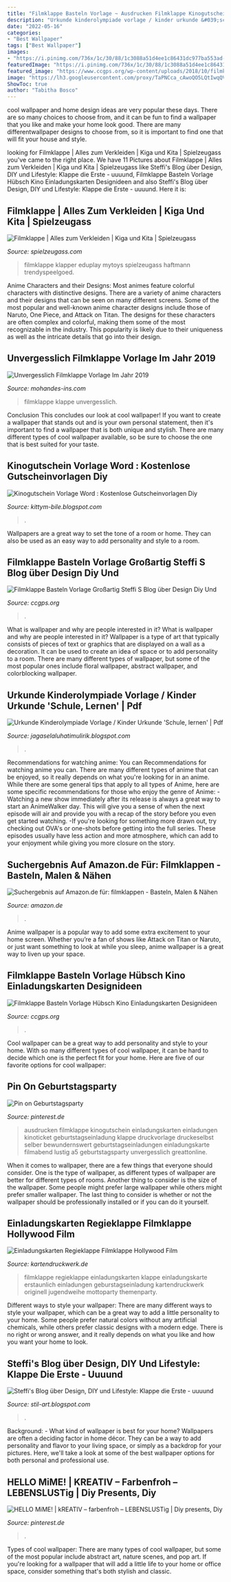 ```yaml
---
title: "Filmklappe Basteln Vorlage ~ Ausdrucken Filmklappe Kinogutschein Einladungskarten Einladungen Kinoticket Geburtstagseinladung Klappe Druckvorlage Druckeselbst Selber Bewundernswert Geburtstagseinladungen Einladungskarte Filmabend Lustig A5 Geburtstagsparty Unvergesslich Greattonline"
description: "Urkunde kinderolympiade vorlage / kinder urkunde &#039;schule, lernen&#039;"
date: "2022-05-16"
categories:
- "Best Wallpaper"
tags: ["Best Wallpaper"]
images:
- "https://i.pinimg.com/736x/1c/30/88/1c3088a51d4ee1c86431dc977ba553ad--bibi.jpg"
featuredImage: "https://i.pinimg.com/736x/1c/30/88/1c3088a51d4ee1c86431dc977ba553ad--bibi.jpg"
featured_image: "https://www.ccgps.org/wp-content/uploads/2018/10/filmklappe-basteln-vorlage-hubsch-kino-einladungskarten-designideen-der-filmklappe-basteln-vorlage-1024x737.jpg"
image: "https://lh3.googleusercontent.com/proxy/TaPNCca_cAwoQO5LQtIwqQVBnJuXp54FcVgPcBp6W9i0-HU6C_ruSSm9CMz13pQ6vfSthC72yP4NaVnfAt7yV0GPneFOFJS1WrHkumjHcs44WbyN-mkNoCEq4CiQj46Wpoy1A7Nbxll23t9eYu91AjoWcDCOYa9yX03WSTSzJp_z-AfJ3A9reqEJrePTHxMXJRWl4zkizxxEYdWMOkwmKSOB7gEja1pnZpKWE1psVERctlkTRvDdnDto-_MsHByxEpsH=w1200-h630-p-k-no-nu"
ShowToc: true
author: "Tabitha Bosco"
---
```



cool wallpaper and home design ideas are very popular these days. There are so many choices to choose from, and it can be fun to find a wallpaper that you like and make your home look good. There are many differentwallpaper designs to choose from, so it is important to find one that will fit your house and style.

	

		
looking for Filmklappe | Alles zum Verkleiden | Kiga und Kita | Spielzeugass you've came to the right place. We have 11 Pictures about Filmklappe | Alles zum Verkleiden | Kiga und Kita | Spielzeugass like Steffi&#039;s Blog über Design, DIY und Lifestyle: Klappe die Erste - uuuund, Filmklappe Basteln Vorlage Hübsch Kino Einladungskarten Designideen and also Steffi&#039;s Blog über Design, DIY und Lifestyle: Klappe die Erste - uuuund. Here it is:
		
    
## Filmklappe | Alles Zum Verkleiden | Kiga Und Kita | Spielzeugass

<img loading=lazy src="https://www.spielzeugass.com/media/image/7b/46/18/120570_1_600x600.jpg" onerror="this.onerror=null;this.src='https://tse2.mm.bing.net/th?id=OIP.nuZGI-QPDLyUDmta8mudigHaHn&amp;pid=15.1';" alt="Filmklappe | Alles zum Verkleiden | Kiga und Kita | Spielzeugass">

_Source: spielzeugass.com_

>filmklappe klapper eduplay mytoys spielzeugass haftmann trendyspeelgoed. 

	

Anime Characters and their Designs: Most animes feature colorful characters with distinctive designs.
There are a variety of anime characters and their designs that can be seen on many different screens. Some of the most popular and well-known anime character designs include those of Naruto, One Piece, and Attack on Titan. The designs for these characters are often complex and colorful, making them some of the most recognizable in the industry. This popularity is likely due to their uniqueness as well as the intricate details that go into their design.

    
## Unvergesslich Filmklappe Vorlage Im Jahr 2019

<img loading=lazy src="https://www.mohandes-ins.com/katalog/wunderschonen-filmklappe-vorlage-224953-720x480.jpg" onerror="this.onerror=null;this.src='https://tse2.mm.bing.net/th?id=OIP.QGBXAcoXBZIDnCD2AmX8TgHaE8&amp;pid=15.1';" alt="Unvergesslich Filmklappe Vorlage Im Jahr 2019">

_Source: mohandes-ins.com_

>filmklappe klappe unvergesslich. 

	

Conclusion
This concludes our look at cool wallpaper! If you want to create a wallpaper that stands out and is your own personal statement, then it's important to find a wallpaper that is both unique and stylish. There are many different types of cool wallpaper available, so be sure to choose the one that is best suited for your taste.

    
## Kinogutschein Vorlage Word : Kostenlose Gutscheinvorlagen Diy

<img loading=lazy src="https://lh3.googleusercontent.com/proxy/TaPNCca_cAwoQO5LQtIwqQVBnJuXp54FcVgPcBp6W9i0-HU6C_ruSSm9CMz13pQ6vfSthC72yP4NaVnfAt7yV0GPneFOFJS1WrHkumjHcs44WbyN-mkNoCEq4CiQj46Wpoy1A7Nbxll23t9eYu91AjoWcDCOYa9yX03WSTSzJp_z-AfJ3A9reqEJrePTHxMXJRWl4zkizxxEYdWMOkwmKSOB7gEja1pnZpKWE1psVERctlkTRvDdnDto-_MsHByxEpsH=w1200-h630-p-k-no-nu" onerror="this.onerror=null;this.src='https://tse3.mm.bing.net/th?id=OIP.B9Z0m3QEnRGWmdMGMKKmxAHaDt&amp;pid=15.1';" alt="Kinogutschein Vorlage Word : Kostenlose Gutscheinvorlagen Diy">

_Source: kittym-bile.blogspot.com_

>. 

	

Wallpapers are a great way to set the tone of a room or home. They can also be used as an easy way to add personality and style to a room.

    
## Filmklappe Basteln Vorlage Großartig Steffi S Blog über Design Diy Und

<img loading=lazy src="https://www.ccgps.org/wp-content/uploads/2018/10/filmklappe-basteln-vorlage-grosartig-steffi-s-blog-uber-design-diy-und-lifestyle-klappe-der-filmklappe-basteln-vorlage.jpg" onerror="this.onerror=null;this.src='https://tse2.mm.bing.net/th?id=OIP.4SAXCxX-ZFLIvZUQ6Mlv6wHaFA&amp;pid=15.1';" alt="Filmklappe Basteln Vorlage Großartig Steffi S Blog über Design Diy Und">

_Source: ccgps.org_

>. 

	

What is wallpaper and why are people interested in it?
What is wallpaper and why are people interested in it?
Wallpaper is a type of art that typically consists of pieces of text or graphics that are displayed on a wall as a decoration. It can be used to create an idea of space or to add personality to a room. There are many different types of wallpaper, but some of the most popular ones include floral wallpaper, abstract wallpaper, and colorblocking wallpaper.

    
## Urkunde Kinderolympiade Vorlage / Kinder Urkunde &#039;Schule, Lernen&#039; | Pdf

<img loading=lazy src="https://www.meltemplates.com/wp-content/uploads/2019/03/kinderolympiade-einladung-vorlage-01744-bildergebnis-fur-kinderolympiade-einladung-vorlage-kinderolympiade-einladung-vorlage-263191.jpg" onerror="this.onerror=null;this.src='https://tse3.mm.bing.net/th?id=OIP.63EHG7Gf0GXoWdI2CE3XmQAAAA&amp;pid=15.1';" alt="Urkunde Kinderolympiade Vorlage / Kinder Urkunde &#039;Schule, lernen&#039; | Pdf">

_Source: jagaselaluhatimulirik.blogspot.com_

>. 

	

Recommendations for watching anime: You can
Recommendations for watching anime you can. There are many different types of anime that can be enjoyed, so it really depends on what you're looking for in an anime. While there are some general tips that apply to all types of Anime, here are some specific recommendations for those who enjoy the genre of Anime: 
-Watching a new show immediately after its release is always a great way to start an AnimeWalker day. This will give you a sense of when the next episode will air and provide you with a recap of the story before you even get started watching. 
-If you're looking for something more drawn out, try checking out OVA's or one-shots before getting into the full series. These episodes usually have less action and more atmosphere, which can add to your enjoyment while giving you more closure on the story.

    
## Suchergebnis Auf Amazon.de Für: Filmklappen - Basteln, Malen &amp; Nähen

<img loading=lazy src="https://images-eu.ssl-images-amazon.com/images/I/417mOHw3PbL._AC_US480_QL65_.jpg" onerror="this.onerror=null;this.src='https://tse3.mm.bing.net/th?id=OIP.z5pI8Nap4wqVE3u5FyImdgHaHa&amp;pid=15.1';" alt="Suchergebnis auf Amazon.de für: filmklappen - Basteln, Malen &amp; Nähen">

_Source: amazon.de_

>. 

	

Anime wallpaper is a popular way to add some extra excitement to your home screen. Whether you’re a fan of shows like Attack on Titan or Naruto, or just want something to look at while you sleep, anime wallpaper is a great way to liven up your space.

    
## Filmklappe Basteln Vorlage Hübsch Kino Einladungskarten Designideen

<img loading=lazy src="https://www.ccgps.org/wp-content/uploads/2018/10/filmklappe-basteln-vorlage-hubsch-kino-einladungskarten-designideen-der-filmklappe-basteln-vorlage-1024x737.jpg" onerror="this.onerror=null;this.src='https://tse4.mm.bing.net/th?id=OIP.DRNFAfEBs2mOiMomGlEfzAHaFV&amp;pid=15.1';" alt="Filmklappe Basteln Vorlage Hübsch Kino Einladungskarten Designideen">

_Source: ccgps.org_

>. 

	

Cool wallpaper can be a great way to add personality and style to your home. With so many different types of cool wallpaper, it can be hard to decide which one is the perfect fit for your home. Here are five of our favorite options for cool wallpaper: 

    
## Pin On Geburtstagsparty

<img loading=lazy src="https://i.pinimg.com/736x/1c/30/88/1c3088a51d4ee1c86431dc977ba553ad--bibi.jpg" onerror="this.onerror=null;this.src='https://tse1.mm.bing.net/th?id=OIP.pSShddZfgr2lXUR561LrMQHaJT&amp;pid=15.1';" alt="Pin on Geburtstagsparty">

_Source: pinterest.de_

>ausdrucken filmklappe kinogutschein einladungskarten einladungen kinoticket geburtstagseinladung klappe druckvorlage druckeselbst selber bewundernswert geburtstagseinladungen einladungskarte filmabend lustig a5 geburtstagsparty unvergesslich greattonline. 

	

When it comes to wallpaper, there are a few things that everyone should consider. One is the type of wallpaper, as different types of wallpaper are better for different types of rooms. Another thing to consider is the size of the wallpaper. Some people might prefer large wallpaper while others might prefer smaller wallpaper. The last thing to consider is whether or not the wallpaper should be professionally installed or if you can do it yourself.

    
## Einladungskarten Regieklappe Filmklappe Hollywood Film

<img loading=lazy src="https://www.kartendruckwerk.de/media/catalog/product/cache/2/image/700x700/9df78eab33525d08d6e5fb8d27136e95/e/i/einladungskarten-regieklappe-filmklappe-hollywood-film-geburstagseinladung-mit-ihrem-bild-originell-party-einladung.jpg" onerror="this.onerror=null;this.src='https://tse1.mm.bing.net/th?id=OIP.o4KR3l5qLi_2LhY_I9Kn2QHaHa&amp;pid=15.1';" alt="Einladungskarten Regieklappe Filmklappe Hollywood Film">

_Source: kartendruckwerk.de_

>filmklappe regieklappe einladungskarten klappe einladungskarte erstaunlich einladungen geburstagseinladung kartendruckwerk originell jugendweihe mottoparty themenparty. 

	

Different ways to style your wallpaper:
There are many different ways to style your wallpaper, which can be a great way to add a little personality to your home. Some people prefer natural colors without any artificial chemicals, while others prefer classic designs with a modern edge. There is no right or wrong answer, and it really depends on what you like and how you want your home to look.

    
## Steffi&#039;s Blog über Design, DIY Und Lifestyle: Klappe Die Erste - Uuuund

<img loading=lazy src="http://1.bp.blogspot.com/-9BoGIg6rVjw/U3u9j8D0QGI/AAAAAAAAAl4/6fWv3tup95c/s1600/_SIB0782.jpg" onerror="this.onerror=null;this.src='https://tse2.mm.bing.net/th?id=OIP.-Q6TakIIIqz61XRCESj6wgHaFA&amp;pid=15.1';" alt="Steffi&#039;s Blog über Design, DIY und Lifestyle: Klappe die Erste - uuuund">

_Source: stil-art.blogspot.com_

>. 

	

Background: - What kind of wallpaper is best for your home?
Wallpapers are often a deciding factor in home décor. They can be a way to add personality and flavor to your living space, or simply as a backdrop for your pictures. Here, we'll take a look at some of the best wallpaper options for both personal and professional use.

    
## HELLO MiME! | KREATIV – Farbenfroh – LEBENSLUSTig | Diy Presents, Diy

<img loading=lazy src="https://i.pinimg.com/736x/03/e5/69/03e569517f743446551a5afc6c98929d--a--presents.jpg" onerror="this.onerror=null;this.src='https://tse1.mm.bing.net/th?id=OIP.KHIGlM5vn2N3c2cr1f1aNgHaKe&amp;pid=15.1';" alt="HELLO MiME! | kREATIV – farbenfroh – LEBENSLUSTig | Diy presents, Diy">

_Source: pinterest.de_

>. 

	

Types of cool wallpaper:
There are many types of cool wallpaper, but some of the most popular include abstract art, nature scenes, and pop art. If you're looking for a wallpaper that will add a little life to your home or office space, consider something that's both stylish and classic.

